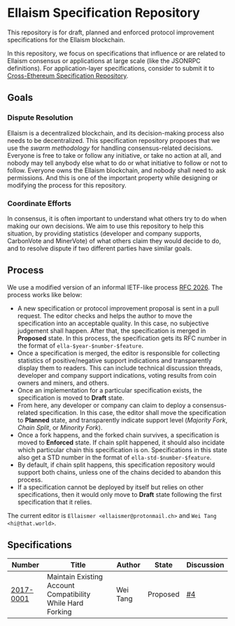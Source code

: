 # Ellaism Specification Repository

This repository is for draft, planned and enforced protocol
improvement specifications for the Ellaism blockchain.

In this repository, we focus on specifications that influence or are
related to Ellaism consensus or applications at large scale (like the
JSONRPC definitions). For application-layer specifications, consider
to submit it to [Cross-Ethereum Specification
Repository](https://github.com/ethoxy/specs).

## Goals

### Dispute Resolution

Ellaism is a decentralized blockchain, and its decision-making process
also needs to be decentralized. This specification repository proposes
that we use the *swarm methodology* for handling consensus-related
decisions. Everyone is free to take or follow any initiative, or take
no action at all, and nobody may tell anybody else what to do or what
initiative to follow or not to follow. Everyone owns the Ellaism
blockchain, and nobody shall need to ask permissions. And this is one
of the important property while designing or modifying the process for
this repository.

### Coordinate Efforts

In consensus, it is often important to understand what others try to
do when making our own decisions. We aim to use this repository to
help this situation, by providing statistics (developer and company
supports, CarbonVote and MinerVote) of what others claim they
would decide to do, and to resolve dispute if two different parties
have similar goals.

## Process

We use a modified version of an informal IETF-like process [RFC
2026](https://www.ietf.org/rfc/rfc2026.txt). The process works like
below:

* A new specification or protocol improvement proposal is sent in a
  pull request. The editor checks and helps the author to move the
  specification into an acceptable quality. In this case, no
  subjective judgement shall happen. After that, the specification is
  merged in **Proposed** state. In this process, the specification
  gets its RFC number in the format of `ella-$year-$number-$feature`.
* Once a specification is merged, the editor is responsible for
  collecting statistics of positive/negative support indications and
  transparently display them to readers. This can include technical
  discussion threads, developer and company support indications,
  voting results from coin owners and miners, and others.
* Once an implementation for a particular specification exists, the
  specification is moved to **Draft** state.
* From here, any developer or company can claim to deploy a
  consensus-related specification. In this case, the editor shall move
  the specification to **Planned** state, and transparently indicate
  support level (*Majority Fork*, *Chain Split*, or *Minority Fork*).
* Once a fork happens, and the forked chain survives, a specification
  is moved to **Enforced** state. If chain split happened, it should
  also incidate which particular chain this specification is
  on. Specifications in this state also get a STD number in the format
  of `ella-std-$number-$feature`.
* By default, if chain split happens, this specification repository
  would support both chains, unless one of the chains decided to
  abandon this process.
* If a specification cannot be deployed by itself but relies on other
  specifications, then it would only move to **Draft** state following
  the first specification that it relies.
  
The current editor is `Ellaismer <ellaismer@protonmail.ch>` and `Wei
Tang <hi@that.world>`.

## Specifications

| Number                                          | Title                                                      | Author   | State    | Discussion                                      |
|-------------------------------------------------|------------------------------------------------------------|----------|----------|-------------------------------------------------|
| [2017-0001](specs/2017-0001-account-version.md) | Maintain Existing Account Compatibility While Hard Forking | Wei Tang | Proposed | [#4](https://github.com/ellaism/specs/issues/4) |
